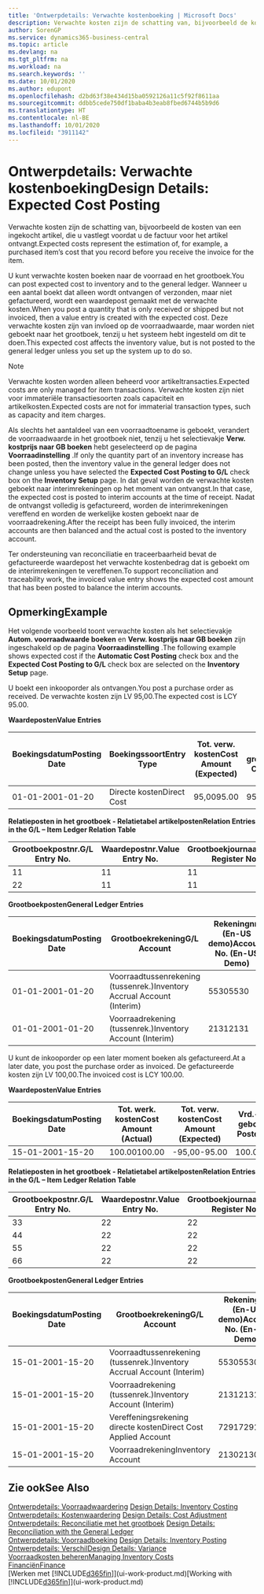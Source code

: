 ```yaml
---
title: 'Ontwerpdetails: Verwachte kostenboeking | Microsoft Docs'
description: Verwachte kosten zijn de schatting van, bijvoorbeeld de kosten van een ingekocht artikel, die u vastlegt voordat u de factuur voor het artikel ontvangt.
author: SorenGP
ms.service: dynamics365-business-central
ms.topic: article
ms.devlang: na
ms.tgt_pltfrm: na
ms.workload: na
ms.search.keywords: ''
ms.date: 10/01/2020
ms.author: edupont
ms.openlocfilehash: d2bd63f38e434d15ba0592126a11c5f92f8611aa
ms.sourcegitcommit: ddbb5cede750df1baba4b3eab8fbed6744b5b9d6
ms.translationtype: HT
ms.contentlocale: nl-BE
ms.lasthandoff: 10/01/2020
ms.locfileid: "3911142"
---
```

# <a name="design-details-expected-cost-posting"></a><span data-ttu-id="e7a2d-103">Ontwerpdetails: Verwachte kostenboeking</span><span class="sxs-lookup"><span data-stu-id="e7a2d-103">Design Details: Expected Cost Posting</span></span>
<span data-ttu-id="e7a2d-104">Verwachte kosten zijn de schatting van, bijvoorbeeld de kosten van een ingekocht artikel, die u vastlegt voordat u de factuur voor het artikel ontvangt.</span><span class="sxs-lookup"><span data-stu-id="e7a2d-104">Expected costs represent the estimation of, for example, a purchased item’s cost that you record before you receive the invoice for the item.</span></span>  

 <span data-ttu-id="e7a2d-105">U kunt verwachte kosten boeken naar de voorraad en het grootboek.</span><span class="sxs-lookup"><span data-stu-id="e7a2d-105">You can post expected cost to inventory and to the general ledger.</span></span> <span data-ttu-id="e7a2d-106">Wanneer u een aantal boekt dat alleen wordt ontvangen of verzonden, maar niet gefactureerd, wordt een waardepost gemaakt met de verwachte kosten.</span><span class="sxs-lookup"><span data-stu-id="e7a2d-106">When you post a quantity that is only received or shipped but not invoiced, then a value entry is created with the expected cost.</span></span> <span data-ttu-id="e7a2d-107">Deze verwachte kosten zijn van invloed op de voorraadwaarde, maar worden niet geboekt naar het grootboek, tenzij u het systeem hebt ingesteld om dit te doen.</span><span class="sxs-lookup"><span data-stu-id="e7a2d-107">This expected cost affects the inventory value, but is not posted to the general ledger unless you set up the system up to do so.</span></span>  

> [!NOTE]  
>  <span data-ttu-id="e7a2d-108">Verwachte kosten worden alleen beheerd voor artikeltransacties.</span><span class="sxs-lookup"><span data-stu-id="e7a2d-108">Expected costs are only managed for item transactions.</span></span> <span data-ttu-id="e7a2d-109">Verwachte kosten zijn niet voor immateriële transactiesoorten zoals capaciteit en artikelkosten.</span><span class="sxs-lookup"><span data-stu-id="e7a2d-109">Expected costs are not for immaterial transaction types, such as capacity and item charges.</span></span>  

 <span data-ttu-id="e7a2d-110">Als slechts het aantaldeel van een voorraadtoename is geboekt, verandert de voorraadwaarde in het grootboek niet, tenzij u het selectievakje **Verw. kostprijs naar GB boeken** hebt geselecteerd op de pagina **Voorraadinstelling** .</span><span class="sxs-lookup"><span data-stu-id="e7a2d-110">If only the quantity part of an inventory increase has been posted, then the inventory value in the general ledger does not change unless you have selected the **Expected Cost Posting to G/L** check box on the **Inventory Setup** page.</span></span> <span data-ttu-id="e7a2d-111">In dat geval worden de verwachte kosten geboekt naar interimrekeningen op het moment van ontvangst.</span><span class="sxs-lookup"><span data-stu-id="e7a2d-111">In that case, the expected cost is posted to interim accounts at the time of receipt.</span></span> <span data-ttu-id="e7a2d-112">Nadat de ontvangst volledig is gefactureerd, worden de interimrekeningen vereffend en worden de werkelijke kosten geboekt naar de voorraadrekening.</span><span class="sxs-lookup"><span data-stu-id="e7a2d-112">After the receipt has been fully invoiced, the interim accounts are then balanced and the actual cost is posted to the inventory account.</span></span>  

 <span data-ttu-id="e7a2d-113">Ter ondersteuning van reconciliatie en traceerbaarheid bevat de gefactureerde waardepost het verwachte kostenbedrag dat is geboekt om de interimrekeningen te vereffenen.</span><span class="sxs-lookup"><span data-stu-id="e7a2d-113">To support reconciliation and traceability work, the invoiced value entry shows the expected cost amount that has been posted to balance the interim accounts.</span></span>  

## <a name="example"></a><span data-ttu-id="e7a2d-114">Opmerking</span><span class="sxs-lookup"><span data-stu-id="e7a2d-114">Example</span></span>  
 <span data-ttu-id="e7a2d-115">Het volgende voorbeeld toont verwachte kosten als het selectievakje **Autom. voorraadwaarde boeken** en **Verw. kostprijs naar GB boeken** zijn ingeschakeld op de pagina **Voorraadinstelling** .</span><span class="sxs-lookup"><span data-stu-id="e7a2d-115">The following example shows expected cost if the **Automatic Cost Posting** check box and the **Expected Cost Posting to G/L** check box are selected on the **Inventory Setup** page.</span></span>  

 <span data-ttu-id="e7a2d-116">U boekt een inkooporder als ontvangen.</span><span class="sxs-lookup"><span data-stu-id="e7a2d-116">You post a purchase order as received.</span></span> <span data-ttu-id="e7a2d-117">De verwachte kosten zijn LV 95,00.</span><span class="sxs-lookup"><span data-stu-id="e7a2d-117">The expected cost is LCY 95.00.</span></span>  

 <span data-ttu-id="e7a2d-118">**Waardeposten**</span><span class="sxs-lookup"><span data-stu-id="e7a2d-118">**Value Entries**</span></span>  

|<span data-ttu-id="e7a2d-119">Boekingsdatum</span><span class="sxs-lookup"><span data-stu-id="e7a2d-119">Posting Date</span></span>|<span data-ttu-id="e7a2d-120">Boekingssoort</span><span class="sxs-lookup"><span data-stu-id="e7a2d-120">Entry Type</span></span>|<span data-ttu-id="e7a2d-121">Tot. verw. kosten</span><span class="sxs-lookup"><span data-stu-id="e7a2d-121">Cost Amount (Expected)</span></span>|<span data-ttu-id="e7a2d-122">Verw. kostn geboekt nr grootbk</span><span class="sxs-lookup"><span data-stu-id="e7a2d-122">Expected Cost Posted to G/L</span></span>|<span data-ttu-id="e7a2d-123">Verwachte kosten</span><span class="sxs-lookup"><span data-stu-id="e7a2d-123">Expected Cost</span></span>|<span data-ttu-id="e7a2d-124">Artikelpostnr.</span><span class="sxs-lookup"><span data-stu-id="e7a2d-124">Item Ledger Entry No.</span></span>|<span data-ttu-id="e7a2d-125">Volgnummer</span><span class="sxs-lookup"><span data-stu-id="e7a2d-125">Entry No.</span></span>|  
|------------------|----------------|------------------------------|----------------------------------|-------------------|---------------------------|---------------|  
|<span data-ttu-id="e7a2d-126">01-01-20</span><span class="sxs-lookup"><span data-stu-id="e7a2d-126">01-01-20</span></span>|<span data-ttu-id="e7a2d-127">Directe kosten</span><span class="sxs-lookup"><span data-stu-id="e7a2d-127">Direct Cost</span></span>|<span data-ttu-id="e7a2d-128">95,00</span><span class="sxs-lookup"><span data-stu-id="e7a2d-128">95.00</span></span>|<span data-ttu-id="e7a2d-129">95,00</span><span class="sxs-lookup"><span data-stu-id="e7a2d-129">95.00</span></span>|<span data-ttu-id="e7a2d-130">Ja</span><span class="sxs-lookup"><span data-stu-id="e7a2d-130">Yes</span></span>|<span data-ttu-id="e7a2d-131">1</span><span class="sxs-lookup"><span data-stu-id="e7a2d-131">1</span></span>|<span data-ttu-id="e7a2d-132">1</span><span class="sxs-lookup"><span data-stu-id="e7a2d-132">1</span></span>|  

 <span data-ttu-id="e7a2d-133">**Relatieposten in het grootboek - Relatietabel artikelposten**</span><span class="sxs-lookup"><span data-stu-id="e7a2d-133">**Relation Entries in the G/L – Item Ledger Relation Table**</span></span>  

|<span data-ttu-id="e7a2d-134">Grootboekpostnr.</span><span class="sxs-lookup"><span data-stu-id="e7a2d-134">G/L Entry No.</span></span>|<span data-ttu-id="e7a2d-135">Waardepostnr.</span><span class="sxs-lookup"><span data-stu-id="e7a2d-135">Value Entry No.</span></span>|<span data-ttu-id="e7a2d-136">Grootboekjournaalnr.</span><span class="sxs-lookup"><span data-stu-id="e7a2d-136">G/L Register No.</span></span>|  
|--------------------|---------------------|-----------------------|  
|<span data-ttu-id="e7a2d-137">1</span><span class="sxs-lookup"><span data-stu-id="e7a2d-137">1</span></span>|<span data-ttu-id="e7a2d-138">1</span><span class="sxs-lookup"><span data-stu-id="e7a2d-138">1</span></span>|<span data-ttu-id="e7a2d-139">1</span><span class="sxs-lookup"><span data-stu-id="e7a2d-139">1</span></span>|  
|<span data-ttu-id="e7a2d-140">2</span><span class="sxs-lookup"><span data-stu-id="e7a2d-140">2</span></span>|<span data-ttu-id="e7a2d-141">1</span><span class="sxs-lookup"><span data-stu-id="e7a2d-141">1</span></span>|<span data-ttu-id="e7a2d-142">1</span><span class="sxs-lookup"><span data-stu-id="e7a2d-142">1</span></span>|  

 <span data-ttu-id="e7a2d-143">**Grootboekposten**</span><span class="sxs-lookup"><span data-stu-id="e7a2d-143">**General Ledger Entries**</span></span>  

|<span data-ttu-id="e7a2d-144">Boekingsdatum</span><span class="sxs-lookup"><span data-stu-id="e7a2d-144">Posting Date</span></span>|<span data-ttu-id="e7a2d-145">Grootboekrekening</span><span class="sxs-lookup"><span data-stu-id="e7a2d-145">G/L Account</span></span>|<span data-ttu-id="e7a2d-146">Rekeningnr. (En-US demo)</span><span class="sxs-lookup"><span data-stu-id="e7a2d-146">Account No. (En-US Demo)</span></span>|<span data-ttu-id="e7a2d-147">Bedrag</span><span class="sxs-lookup"><span data-stu-id="e7a2d-147">Amount</span></span>|<span data-ttu-id="e7a2d-148">Volgnummer</span><span class="sxs-lookup"><span data-stu-id="e7a2d-148">Entry No.</span></span>|  
|------------------|------------------|---------------------------------|------------|---------------|  
|<span data-ttu-id="e7a2d-149">01-01-20</span><span class="sxs-lookup"><span data-stu-id="e7a2d-149">01-01-20</span></span>|<span data-ttu-id="e7a2d-150">Voorraadtussenrekening (tussenrek.)</span><span class="sxs-lookup"><span data-stu-id="e7a2d-150">Inventory Accrual Account (Interim)</span></span>|<span data-ttu-id="e7a2d-151">5530</span><span class="sxs-lookup"><span data-stu-id="e7a2d-151">5530</span></span>|<span data-ttu-id="e7a2d-152">-95,00</span><span class="sxs-lookup"><span data-stu-id="e7a2d-152">-95.00</span></span>|<span data-ttu-id="e7a2d-153">2</span><span class="sxs-lookup"><span data-stu-id="e7a2d-153">2</span></span>|  
|<span data-ttu-id="e7a2d-154">01-01-20</span><span class="sxs-lookup"><span data-stu-id="e7a2d-154">01-01-20</span></span>|<span data-ttu-id="e7a2d-155">Voorraadrekening (tussenrek.)</span><span class="sxs-lookup"><span data-stu-id="e7a2d-155">Inventory Account (Interim)</span></span>|<span data-ttu-id="e7a2d-156">2131</span><span class="sxs-lookup"><span data-stu-id="e7a2d-156">2131</span></span>|<span data-ttu-id="e7a2d-157">95,00</span><span class="sxs-lookup"><span data-stu-id="e7a2d-157">95.00</span></span>|<span data-ttu-id="e7a2d-158">1</span><span class="sxs-lookup"><span data-stu-id="e7a2d-158">1</span></span>|  

 <span data-ttu-id="e7a2d-159">U kunt de inkooporder op een later moment boeken als gefactureerd.</span><span class="sxs-lookup"><span data-stu-id="e7a2d-159">At a later date, you post the purchase order as invoiced.</span></span> <span data-ttu-id="e7a2d-160">De gefactureerde kosten zijn LV 100,00.</span><span class="sxs-lookup"><span data-stu-id="e7a2d-160">The invoiced cost is LCY 100.00.</span></span>  

 <span data-ttu-id="e7a2d-161">**Waardeposten**</span><span class="sxs-lookup"><span data-stu-id="e7a2d-161">**Value Entries**</span></span>  

|<span data-ttu-id="e7a2d-162">Boekingsdatum</span><span class="sxs-lookup"><span data-stu-id="e7a2d-162">Posting Date</span></span>|<span data-ttu-id="e7a2d-163">Tot. werk. kosten</span><span class="sxs-lookup"><span data-stu-id="e7a2d-163">Cost Amount (Actual)</span></span>|<span data-ttu-id="e7a2d-164">Tot. verw. kosten</span><span class="sxs-lookup"><span data-stu-id="e7a2d-164">Cost Amount (Expected)</span></span>|<span data-ttu-id="e7a2d-165">Vrd.-waarde geboekt</span><span class="sxs-lookup"><span data-stu-id="e7a2d-165">Cost Posted to G/L</span></span>|<span data-ttu-id="e7a2d-166">Verwachte kosten</span><span class="sxs-lookup"><span data-stu-id="e7a2d-166">Expected Cost</span></span>|<span data-ttu-id="e7a2d-167">Artikelpostnr.</span><span class="sxs-lookup"><span data-stu-id="e7a2d-167">Item Ledger Entry No.</span></span>|<span data-ttu-id="e7a2d-168">Volgnummer</span><span class="sxs-lookup"><span data-stu-id="e7a2d-168">Entry No.</span></span>|  
|------------------|----------------------------|------------------------------|-------------------------|-------------------|---------------------------|---------------|  
|<span data-ttu-id="e7a2d-169">15-01-20</span><span class="sxs-lookup"><span data-stu-id="e7a2d-169">01-15-20</span></span>|<span data-ttu-id="e7a2d-170">100.00</span><span class="sxs-lookup"><span data-stu-id="e7a2d-170">100.00</span></span>|<span data-ttu-id="e7a2d-171">-95,00</span><span class="sxs-lookup"><span data-stu-id="e7a2d-171">-95.00</span></span>|<span data-ttu-id="e7a2d-172">100.00</span><span class="sxs-lookup"><span data-stu-id="e7a2d-172">100.00</span></span>|<span data-ttu-id="e7a2d-173">Nee</span><span class="sxs-lookup"><span data-stu-id="e7a2d-173">No</span></span>|<span data-ttu-id="e7a2d-174">1</span><span class="sxs-lookup"><span data-stu-id="e7a2d-174">1</span></span>|<span data-ttu-id="e7a2d-175">2</span><span class="sxs-lookup"><span data-stu-id="e7a2d-175">2</span></span>|  

 <span data-ttu-id="e7a2d-176">**Relatieposten in het grootboek - Relatietabel artikelposten**</span><span class="sxs-lookup"><span data-stu-id="e7a2d-176">**Relation Entries in the G/L – Item Ledger Relation Table**</span></span>  

|<span data-ttu-id="e7a2d-177">Grootboekpostnr.</span><span class="sxs-lookup"><span data-stu-id="e7a2d-177">G/L Entry No.</span></span>|<span data-ttu-id="e7a2d-178">Waardepostnr.</span><span class="sxs-lookup"><span data-stu-id="e7a2d-178">Value Entry No.</span></span>|<span data-ttu-id="e7a2d-179">Grootboekjournaalnr.</span><span class="sxs-lookup"><span data-stu-id="e7a2d-179">G/L Register No.</span></span>|  
|--------------------|---------------------|-----------------------|  
|<span data-ttu-id="e7a2d-180">3</span><span class="sxs-lookup"><span data-stu-id="e7a2d-180">3</span></span>|<span data-ttu-id="e7a2d-181">2</span><span class="sxs-lookup"><span data-stu-id="e7a2d-181">2</span></span>|<span data-ttu-id="e7a2d-182">2</span><span class="sxs-lookup"><span data-stu-id="e7a2d-182">2</span></span>|  
|<span data-ttu-id="e7a2d-183">4</span><span class="sxs-lookup"><span data-stu-id="e7a2d-183">4</span></span>|<span data-ttu-id="e7a2d-184">2</span><span class="sxs-lookup"><span data-stu-id="e7a2d-184">2</span></span>|<span data-ttu-id="e7a2d-185">2</span><span class="sxs-lookup"><span data-stu-id="e7a2d-185">2</span></span>|  
|<span data-ttu-id="e7a2d-186">5</span><span class="sxs-lookup"><span data-stu-id="e7a2d-186">5</span></span>|<span data-ttu-id="e7a2d-187">2</span><span class="sxs-lookup"><span data-stu-id="e7a2d-187">2</span></span>|<span data-ttu-id="e7a2d-188">2</span><span class="sxs-lookup"><span data-stu-id="e7a2d-188">2</span></span>|  
|<span data-ttu-id="e7a2d-189">6</span><span class="sxs-lookup"><span data-stu-id="e7a2d-189">6</span></span>|<span data-ttu-id="e7a2d-190">2</span><span class="sxs-lookup"><span data-stu-id="e7a2d-190">2</span></span>|<span data-ttu-id="e7a2d-191">2</span><span class="sxs-lookup"><span data-stu-id="e7a2d-191">2</span></span>|  

 <span data-ttu-id="e7a2d-192">**Grootboekposten**</span><span class="sxs-lookup"><span data-stu-id="e7a2d-192">**General Ledger Entries**</span></span>  

|<span data-ttu-id="e7a2d-193">Boekingsdatum</span><span class="sxs-lookup"><span data-stu-id="e7a2d-193">Posting Date</span></span>|<span data-ttu-id="e7a2d-194">Grootboekrekening</span><span class="sxs-lookup"><span data-stu-id="e7a2d-194">G/L Account</span></span>|<span data-ttu-id="e7a2d-195">Rekeningnr. (En-US demo)</span><span class="sxs-lookup"><span data-stu-id="e7a2d-195">Account No. (En-US Demo)</span></span>|<span data-ttu-id="e7a2d-196">Bedrag</span><span class="sxs-lookup"><span data-stu-id="e7a2d-196">Amount</span></span>|<span data-ttu-id="e7a2d-197">Volgnummer</span><span class="sxs-lookup"><span data-stu-id="e7a2d-197">Entry No.</span></span>|  
|------------------|------------------|---------------------------------|------------|---------------|  
|<span data-ttu-id="e7a2d-198">15-01-20</span><span class="sxs-lookup"><span data-stu-id="e7a2d-198">01-15-20</span></span>|<span data-ttu-id="e7a2d-199">Voorraadtussenrekening (tussenrek.)</span><span class="sxs-lookup"><span data-stu-id="e7a2d-199">Inventory Accrual Account (Interim)</span></span>|<span data-ttu-id="e7a2d-200">5530</span><span class="sxs-lookup"><span data-stu-id="e7a2d-200">5530</span></span>|<span data-ttu-id="e7a2d-201">95,00</span><span class="sxs-lookup"><span data-stu-id="e7a2d-201">95.00</span></span>|<span data-ttu-id="e7a2d-202">4</span><span class="sxs-lookup"><span data-stu-id="e7a2d-202">4</span></span>|  
|<span data-ttu-id="e7a2d-203">15-01-20</span><span class="sxs-lookup"><span data-stu-id="e7a2d-203">01-15-20</span></span>|<span data-ttu-id="e7a2d-204">Voorraadrekening (tussenrek.)</span><span class="sxs-lookup"><span data-stu-id="e7a2d-204">Inventory Account (Interim)</span></span>|<span data-ttu-id="e7a2d-205">2131</span><span class="sxs-lookup"><span data-stu-id="e7a2d-205">2131</span></span>|<span data-ttu-id="e7a2d-206">-95,00</span><span class="sxs-lookup"><span data-stu-id="e7a2d-206">-95.00</span></span>|<span data-ttu-id="e7a2d-207">3</span><span class="sxs-lookup"><span data-stu-id="e7a2d-207">3</span></span>|  
|<span data-ttu-id="e7a2d-208">15-01-20</span><span class="sxs-lookup"><span data-stu-id="e7a2d-208">01-15-20</span></span>|<span data-ttu-id="e7a2d-209">Vereffeningsrekening directe kosten</span><span class="sxs-lookup"><span data-stu-id="e7a2d-209">Direct Cost Applied Account</span></span>|<span data-ttu-id="e7a2d-210">7291</span><span class="sxs-lookup"><span data-stu-id="e7a2d-210">7291</span></span>|<span data-ttu-id="e7a2d-211">-100</span><span class="sxs-lookup"><span data-stu-id="e7a2d-211">-100</span></span>|<span data-ttu-id="e7a2d-212">6</span><span class="sxs-lookup"><span data-stu-id="e7a2d-212">6</span></span>|  
|<span data-ttu-id="e7a2d-213">15-01-20</span><span class="sxs-lookup"><span data-stu-id="e7a2d-213">01-15-20</span></span>|<span data-ttu-id="e7a2d-214">Voorraadrekening</span><span class="sxs-lookup"><span data-stu-id="e7a2d-214">Inventory Account</span></span>|<span data-ttu-id="e7a2d-215">2130</span><span class="sxs-lookup"><span data-stu-id="e7a2d-215">2130</span></span>|<span data-ttu-id="e7a2d-216">100</span><span class="sxs-lookup"><span data-stu-id="e7a2d-216">100</span></span>|<span data-ttu-id="e7a2d-217">5</span><span class="sxs-lookup"><span data-stu-id="e7a2d-217">5</span></span>|  

## <a name="see-also"></a><span data-ttu-id="e7a2d-218">Zie ook</span><span class="sxs-lookup"><span data-stu-id="e7a2d-218">See Also</span></span>
 <span data-ttu-id="e7a2d-219">[Ontwerpdetails: Voorraadwaardering](design-details-inventory-costing.md) </span><span class="sxs-lookup"><span data-stu-id="e7a2d-219">[Design Details: Inventory Costing](design-details-inventory-costing.md) </span></span>  
 <span data-ttu-id="e7a2d-220">[Ontwerpdetails: Kostenwaardering](design-details-cost-adjustment.md) </span><span class="sxs-lookup"><span data-stu-id="e7a2d-220">[Design Details: Cost Adjustment](design-details-cost-adjustment.md) </span></span>  
 <span data-ttu-id="e7a2d-221">[Ontwerpdetails: Reconciliatie met het grootboek](design-details-reconciliation-with-the-general-ledger.md) </span><span class="sxs-lookup"><span data-stu-id="e7a2d-221">[Design Details: Reconciliation with the General Ledger](design-details-reconciliation-with-the-general-ledger.md) </span></span>  
 <span data-ttu-id="e7a2d-222">[Ontwerpdetails: Voorraadboeking](design-details-inventory-posting.md) </span><span class="sxs-lookup"><span data-stu-id="e7a2d-222">[Design Details: Inventory Posting](design-details-inventory-posting.md) </span></span>  
 [<span data-ttu-id="e7a2d-223">Ontwerpdetails: Verschil</span><span class="sxs-lookup"><span data-stu-id="e7a2d-223">Design Details: Variance</span></span>](design-details-variance.md)  
 [<span data-ttu-id="e7a2d-224">Voorraadkosten beheren</span><span class="sxs-lookup"><span data-stu-id="e7a2d-224">Managing Inventory Costs</span></span>](finance-manage-inventory-costs.md)  
 [<span data-ttu-id="e7a2d-225">Financiën</span><span class="sxs-lookup"><span data-stu-id="e7a2d-225">Finance</span></span>](finance.md)  
 <span data-ttu-id="e7a2d-226">[Werken met [!INCLUDE[d365fin](includes/d365fin_md.md)]](ui-work-product.md)</span><span class="sxs-lookup"><span data-stu-id="e7a2d-226">[Working with [!INCLUDE[d365fin](includes/d365fin_md.md)]](ui-work-product.md)</span></span>
